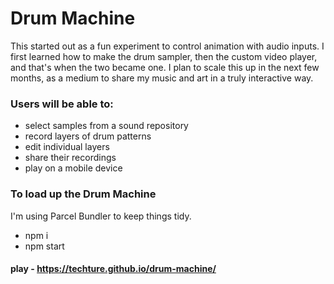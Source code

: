 # Drum Machine

This started out as a fun experiment to control animation with audio inputs. I first learned how to make the drum sampler, then the custom video player, and that's when the two became one. I plan to scale this up in the next few months, as a medium to share my music and art in a truly interactive way.

### Users will be able to:

- select samples from a sound repository
- record layers of drum patterns
- edit individual layers
- share their recordings
- play on a mobile device

### To load up the Drum Machine

I'm using Parcel Bundler to keep things tidy.

- npm i
- npm start

#### play - https://techture.github.io/drum-machine/
